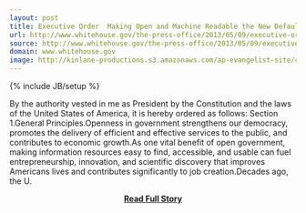 ```yaml
---
layout: post
title: Executive Order  Making Open and Machine Readable the New Default for Government Information | The White House
url: http://www.whitehouse.gov/the-press-office/2013/05/09/executive-order-making-open-and-machine-readable-new-default-government-
source: http://www.whitehouse.gov/the-press-office/2013/05/09/executive-order-making-open-and-machine-readable-new-default-government-
domain: www.whitehouse.gov
image: http://kinlane-productions.s3.amazonaws.com/ap-evangelist-site/curated/screenshots/8602_www_whitehouse_gov.png
---
```

{% include JB/setup %}<p>By the authority vested in me as President by the Constitution and the laws of the United States of America, it is hereby ordered as follows: Section 1.General Principles.Openness in government strengthens our democracy, promotes the delivery of efficient and effective services to the public, and contributes to economic growth.As one vital benefit of open government, making information resources easy to find, accessible, and usable can fuel entrepreneurship, innovation, and scientific discovery that improves Americans lives and contributes significantly to job creation.Decades ago, the U.</p>
<center><p><a href="http://www.whitehouse.gov/the-press-office/2013/05/09/executive-order-making-open-and-machine-readable-new-default-government-" style='padding:25px; font-sze:18px; font-weight: bold;'>Read Full Story</a></p></center>
